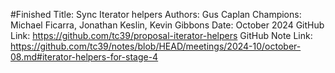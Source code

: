 #Finished
Title: Sync Iterator helpers
Authors: Gus Caplan
Champions: Michael Ficarra, Jonathan Keslin, Kevin Gibbons
Date: October 2024
GitHub Link: https://github.com/tc39/proposal-iterator-helpers
GitHub Note Link: https://github.com/tc39/notes/blob/HEAD/meetings/2024-10/october-08.md#iterator-helpers-for-stage-4
